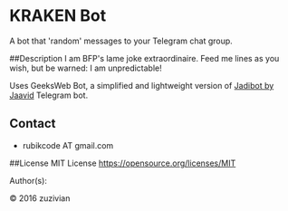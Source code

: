 # KRAKEN Bot
A bot that 'random' messages to your Telegram chat group.

##Description
I am BFP's lame joke extraordinaire. Feed me lines as you wish, but be warned: I am unpredictable!

Uses GeeksWeb Bot, a simplified and lightweight version of [Jadibot by Jaavid](https://github.com/jaavid/jadibot/) Telegram bot.

## Contact
* rubikcode AT gmail.com

##License
MIT License
<https://opensource.org/licenses/MIT>

Author(s):

© 2016 zuzivian